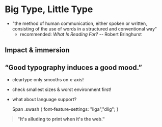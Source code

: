 # Big Type, Little Type

* "the method of human communication, either spoken or written, consisting of the use of words in a structured and conventional way"
	* recommended: *What Is Reading For?* -- Robert Bringhurst
## Impact & immersion

## “Good typography induces a good mood.”

* cleartype only smooths on x-axis!
* check smallest sizes & worst environment first!
* what about language support?


	Spa<span class="swash">n</span>
	.swash {
		font-feature-settings: "liga","dlig";
	}

> **"It's alluding to print when it's the web."**